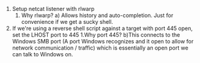 1. Setup netcat listener with rlwarp
	1. Why rlwarp?
		a) Allows history and auto-completion. Just for convenience if we get a sucky shell.
2. If we're using a reverse shell script against a target with port 445 open, set the LHOST port to 445
	1.Why port 445?
		b)This connects to the Windows SMB port (A port Windows recognizes and it open to allow for network communication / traffic) which is essentially an open port we can talk to Windows on.